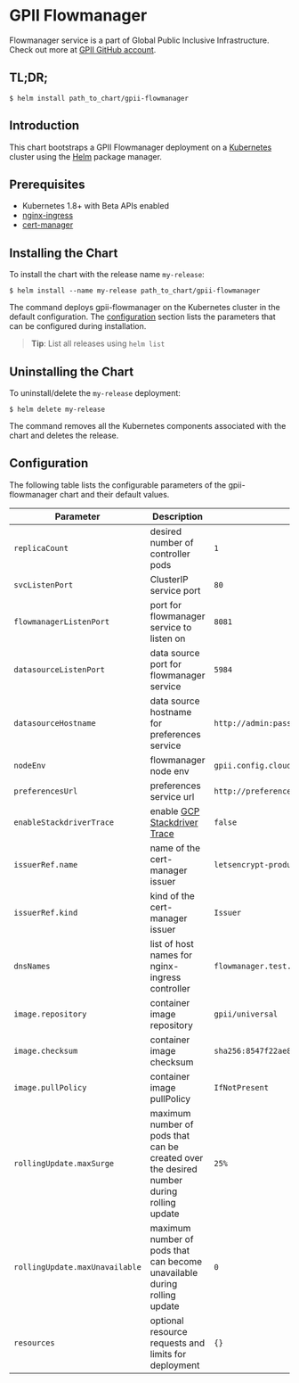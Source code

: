 # GPII Flowmanager

Flowmanager service is a part of Global Public Inclusive Infrastructure.
Check out more at [GPII GitHub account](https://github.com/gpii).

## TL;DR;

```console
$ helm install path_to_chart/gpii-flowmanager
```

## Introduction

This chart bootstraps a GPII Flowmanager deployment on a [Kubernetes](http://kubernetes.io) cluster using the [Helm](https://helm.sh) package manager.

## Prerequisites
  - Kubernetes 1.8+ with Beta APIs enabled
  - [nginx-ingress](https://github.com/kubernetes/charts/tree/master/stable/nginx-ingress)
  - [cert-manager](https://github.com/kubernetes/charts/tree/master/stable/cert-manager)

## Installing the Chart

To install the chart with the release name `my-release`:

```console
$ helm install --name my-release path_to_chart/gpii-flowmanager
```

The command deploys gpii-flowmanager on the Kubernetes cluster in the default configuration. The [configuration](#configuration) section lists the parameters that can be configured during installation.

> **Tip**: List all releases using `helm list`

## Uninstalling the Chart

To uninstall/delete the `my-release` deployment:

```console
$ helm delete my-release
```

The command removes all the Kubernetes components associated with the chart and deletes the release.

## Configuration

The following table lists the configurable parameters of the gpii-flowmanager chart and their default values.

Parameter | Description | Default
--- | --- | ---
`replicaCount` | desired number of controller pods | `1`
`svcListenPort` | ClusterIP service port | `80`
`flowmanagerListenPort` | port for flowmanager service to listen on | `8081`
`datasourceListenPort` | data source port for flowmanager service | `5984`
`datasourceHostname` | data source hostname for preferences service | `http://admin:password@couchdb-svc-couchdb.gpii.svc.cluster.local`
`nodeEnv` | flowmanager node env | `gpii.config.cloudBased.flowManager.production`
`preferencesUrl` | preferences service url | `http://preferences.gpii.svc.cluster.local`
`enableStackdriverTrace` | enable [GCP Stackdriver Trace](https://cloud.google.com/trace/) | `false`
`issuerRef.name` | name of the cert-manager issuer | `letsencrypt-production`
`issuerRef.kind` | kind of the cert-manager issuer | `Issuer`
`dnsNames` | list of host names for nginx-ingress controller | `flowmanager.test.local`
`image.repository` | container image repository | `gpii/universal`
`image.checksum` | container image checksum | `sha256:8547f22ae8e86d7b4b09e10d9ec87b1605b47dc37904171c84555a55462f161e`
`image.pullPolicy` | container image pullPolicy | `IfNotPresent`
`rollingUpdate.maxSurge` | maximum number of pods that can be created over the desired number during rolling update | `25%`
`rollingUpdate.maxUnavailable` | maximum number of pods that can become unavailable during rolling update | `0`
`resources` | optional resource requests and limits for deployment | `{}`
